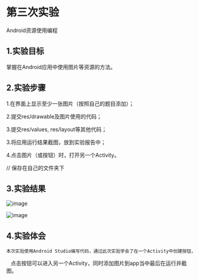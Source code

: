# 第三次实验

Android资源使用编程

## 1.实验目标

掌握在Android应用中使用图片等资源的方法。

## 2.实验步骤

1.在界面上显示至少一张图片（按照自己的题目添加）；

2.提交res/drawable及图片使用的代码；

3.提交res/values, res/layout等其他代码；

3.将应用运行结果截图，放到实验报告中；

4.点击图片（或按钮）时，打开另一个Activity。

// 保存在自己的文件夹下
## 3.实验结果

![image](https://github.com/1614080902117/android-labs-2018/blob/master/soft1614080902117/shiyan3.1.jpg)

![image](https://github.com/1614080902117/android-labs-2018/blob/master/soft1614080902117/shiyan3.2.jpg)
## 4.实验体会
    本次实验使用Android Studio编写代码，通过此次实验学会了在一个Activity中创建按钮，
    点击按钮可以进入另一个Activity，同时添加图片到app当中最后在运行并截图。
    
